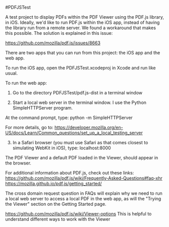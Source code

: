 #PDFJSTest

A test project to display PDFs within the PDF Viewer using the PDF.js library, in iOS. Ideally, we'd like to run PDF.js within the iOS app, instead of having the library run from a remote server. We found a workaround that makes this possible. The solution is explained in this issue:

https://github.com/mozilla/pdf.js/issues/8663

There are two apps that you can run from this project: the iOS app and the web app.

To run the iOS app, open the PDFJSTest.xcodeproj in Xcode and run like usual.

To run the web app:

1) Go to the directory PDFJSTest/pdf.js-dist in a terminal window

2) Start a local web server in the terminal window. I use the Python SimpleHTTPServer program.

At the command prompt, type:
python -m SimpleHTTPServer

For more details, go to: https://developer.mozilla.org/en-US/docs/Learn/Common_questions/set_up_a_local_testing_server

3) In a Safari browser (you must use Safari as that comes closest to simulating WebKit in iOS), type:
localhost:8000

The PDF Viewer and a default PDF loaded in the Viewer, should appear in the browser.

For additional information about PDF.js, check out these links:
https://github.com/mozilla/pdf.js/wiki/Frequently-Asked-Questions#faq-xhr
https://mozilla.github.io/pdf.js/getting_started/

The cross domain request question in FAQs will explain why we need to run a local web server to access a local PDF in the web app, as will the "Trying the Viewer" section on the Getting Started page.

https://github.com/mozilla/pdf.js/wiki/Viewer-options
This is helpful to understand different ways to work with the Viewer
